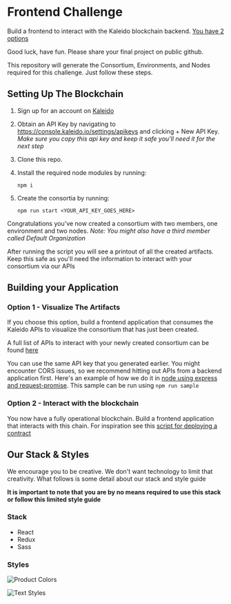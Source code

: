 # Frontend Challenge
Build a frontend to interact with the Kaleido blockchain backend. [You have 2 options](https://github.com/kaleido-io/frontend-challenge/blob/master/README.md#building-your-application) 

Good luck, have fun. Please share your final project on public github. 

This repository will generate the Consortium, Environments, and Nodes required for this challenge. Just follow these steps. 
## Setting Up The Blockchain
1. Sign up for an account on [Kaleido](https://console.kaleido.io/)
2. Obtain an API Key by navigating to https://console.kaleido.io/settings/apikeys and clicking + New API Key. 
  *Make sure you copy this api key and keep it safe you'll need it for the next step*
3. Clone this repo. 
4. Install the required node modules by running:

   `npm i`

5. Create the consortia by running:

   `npm run start <YOUR_API_KEY_GOES_HERE>`
   
Congratulations you've now created a consortium with two members, one environment and two nodes. *Note: You might also have a third member called Default Organization* 

After running the script you will see a printout of all the created artifacts. Keep this safe as you'll need the information to interact with your consortium via our APIs
   
## Building your Application

### Option 1 - Visualize The Artifacts

If you choose this option, build a frontend application that consumes the Kaleido APIs to visualize the consortium that has just been created. 

A full list of APIs to interact with your newly created consortium can be found [here](http://console.kaleido.io/docs/docs/api_reference/)

You can use the same API key that you generated earlier. You might encounter CORS issues, so we recommend hitting out APIs from a backend application first. Here's an example of how we do it in [node using express and request-promise](https://github.com/kaleido-io/frontend-challenge/blob/master/samples/API-Sample.js). This sample can be run using `npm run sample`


### Option 2 - Interact with the blockchain

You now have a fully operational blockchain. Build a frontend application that interacts with this chain. For inspiration see this [script for deploying a contract](https://github.com/kaleido-io/kaleido-js/blob/master/deploy-transact/test.js)

## Our Stack & Styles
We encourage you to be creative. We don't want technology to limit that creativity. What follows is some detail about our stack and style guide

**It is important to note that you are by no means required to use this stack or follow this limited style guide**

### Stack
- React
- Redux
- Sass

### Styles

![Product Colors](https://github.com/kaleido-io/frontend-challenge/blob/master/StyleGuide/Colors.png?raw=true 'Product Colors')

![Text Styles](https://github.com/kaleido-io/frontend-challenge/blob/master/StyleGuide/TextStyles.png?raw=true 'Text Styles')
